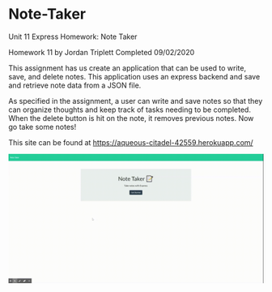 # Note-Taker
Unit 11 Express Homework: Note Taker

Homework 11 by Jordan Triplett
Completed 09/02/2020

This assignment has us create an application that can be used to write, save, and delete notes. This application uses an express backend and save and retrieve note data from a JSON file.

As specified in the assignment, a user can write and save notes so that they can organize thoughts and keep track of tasks needing to be completed. When the delete button is hit on the note, it removes previous notes. Now go take some notes!

This site can be found at https://aqueous-citadel-42559.herokuapp.com/

![Image of Note Taker](public/assets/Note-Taker-Demo.gif?raw=true "Note Taker")